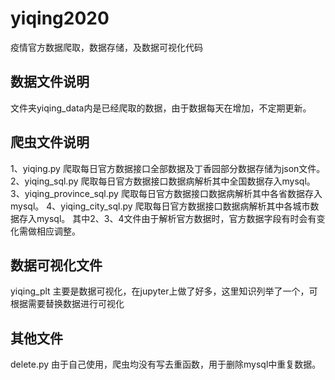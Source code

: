 # yiqing2020
疫情官方数据爬取，数据存储，及数据可视化代码
## 数据文件说明
文件夹yiqing_data内是已经爬取的数据，由于数据每天在增加，不定期更新。
## 爬虫文件说明
1、yiqing.py   爬取每日官方数据接口全部数据及丁香园部分数据存储为json文件。
2、yiqing_sql.py  爬取每日官方数据接口数据病解析其中全国数据存入mysql。
3、yiqing_province_sql.py 爬取每日官方数据接口数据病解析其中各省数据存入mysql。
4、yiqing_city_sql.py 爬取每日官方数据接口数据病解析其中各城市数据存入mysql。
其中2、3、4文件由于解析官方数据时，官方数据字段有时会有变化需做相应调整。
## 数据可视化文件
yiqing_plt 主要是数据可视化，在jupyter上做了好多，这里知识列举了一个，可根据需要替换数据进行可视化
## 其他文件
delete.py 由于自己使用，爬虫均没有写去重函数，用于删除mysql中重复数据。

